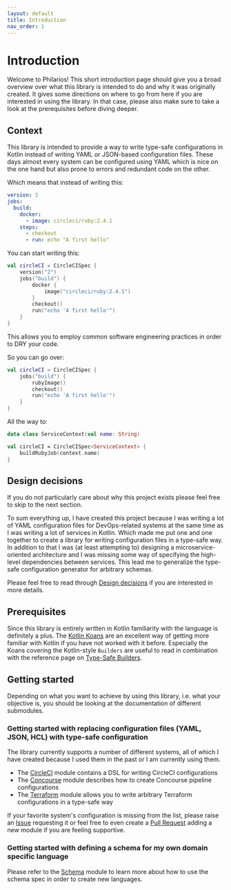 ```yaml
---
layout: default
title: Introduction
nav_order: 1
---
```


# Introduction
Welcome to Philarios! This short introduction page should give you a broad overview over what this library is intended
to do and why it was originally created. It gives some directions on where to go from here if you are interested
in using the library. In that case, please also make sure to take a look at the prerequisites before diving deeper.

## Context
This library is intended to provide a way to write type-safe configurations in Kotlin instead of writing YAML or 
JSON-based configuration files. These days almost every system can be configured using YAML which is nice on the one
hand but also prone to errors and redundant code on the other.

Which means that instead of writing this:
```yaml
version: 2
jobs:
  build:
    docker:
      - image: circleci/ruby:2.4.1
    steps:
      - checkout
      - run: echo "A first hello"
```

You can start writing this:
```kotlin
val circleCI = CircleCISpec {
    version("2")
    jobs("build") {
        docker {
            image("circleci/ruby:2.4.1")
        }
        checkout()
        run("echo 'A first hello'")
    }
}
```

This allows you to employ common software engineering practices in order to DRY your code. 

So you can go over:
```kotlin
val circleCI = CircleCISpec {
    jobs("build") {
        rubyImage()
        checkout()
        run("echo 'A first hello'")
    }
}
```  

All the way to:
```kotlin
data class ServiceContext(val name: String)

val circleCI = CircleCISpec<ServiceContext> {
    buildRubyJob(context.name)
}
```

## Design decisions 
If you do not particularly care about why this project exists please feel free to skip to the next section.

To sum everything up, I have created this project because I was writing a lot of YAML configuration files for 
DevOps-related systems at the same time as I was writing a lot of services in Kotlin. Which made me put one and one
together to create a library for writing configuration files in a type-safe way. In addition to that I was (at least
attempting to) designing a microservice-oriented architecture and I was missing some way of specifying the high-level 
dependencies between services. This lead me to generalize the type-safe configuration generator for arbitrary schemas.

Please feel free to read through [Design decisions](design-decisions) if you are interested in more details.

## Prerequisites
Since this library is entirely written in Kotlin familiarity with the language is definitely a plus. The 
[Kotlin Koans](https://kotlinlang.org/docs/tutorials/koans.html) are an excellent way of getting more familiar with
Kotlin if you have not worked with it before. Especially the Koans covering the Kotlin-style `Builders` are useful to
read in combination with the reference page on [Type-Safe Builders](https://kotlinlang.org/docs/reference/type-safe-builders.html).

## Getting started
Depending on what you want to achieve by using this library, i.e. what your objective is, you should be looking at the
documentation of different submodules.

### Getting started with replacing configuration files (YAML, JSON, HCL) with type-safe configuration
The library currently supports a number of different systems, all of which I have created because I used them in the
past or I am currently using them. 

* The [CircleCI](philarios-circleci) module contains a DSL for writing CircleCI configurations
* The [Concourse](philarios-concourse) module describes how to create Concourse pipeline configurations
* The [Terraform](philarios-terraform) module allows you to write arbitrary Terraform configurations in a type-safe way

If your favorite system's configuration is missing from the list, please raise an [Issue](https://github.com/philarios/philarios/issues)
requesting it or feel free to even create a [Pull Request](https://github.com/philarios/philarios/pulls) adding a new
module if you are feeling supportive.

### Getting started with defining a schema for my own domain specific language
Please refer to the [Schema](philarios-schema) module to learn more about how to use the schema spec in order to create
new languages.